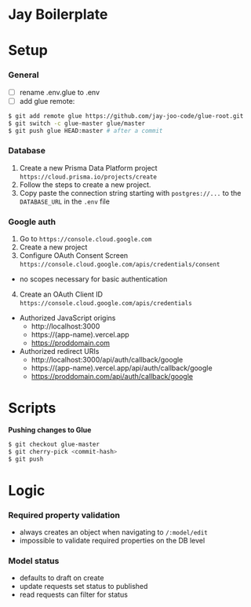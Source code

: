 # Jay Boilerplate

# Setup

### General

- [ ] rename .env.glue to .env
- [ ] add glue remote:

```bash
$ git add remote glue https://github.com/jay-joo-code/glue-root.git
$ git switch -c glue-master glue/master
$ git push glue HEAD:master # after a commit
```

### Database

1. Create a new Prisma Data Platform project `https://cloud.prisma.io/projects/create`
2. Follow the steps to create a new project.
3. Copy paste the connection string starting with `postgres://...` to the `DATABASE_URL` in the `.env` file

### Google auth

1. Go to `https://console.cloud.google.com`
2. Create a new project
3. Configure OAuth Consent Screen `https://console.cloud.google.com/apis/credentials/consent`

- no scopes necessary for basic authentication

4. Create an OAuth Client ID `https://console.cloud.google.com/apis/credentials`

- Authorized JavaScript origins
  - http://localhost:3000
  - https://(app-name).vercel.app
  - https://proddomain.com
- Authorized redirect URIs
  - http://localhost:3000/api/auth/callback/google
  - https://(app-name).vercel.app/api/auth/callback/google
  - https://proddomain.com/api/auth/callback/google

# Scripts

**Pushing changes to Glue**

```bash
$ git checkout glue-master
$ git cherry-pick <commit-hash>
$ git push
```

# Logic

### Required property validation

- always creates an object when navigating to `/:model/edit`
- impossible to validate required properties on the DB level

### Model status

- defaults to draft on create
- update requests set status to published
- read requests can filter for status
